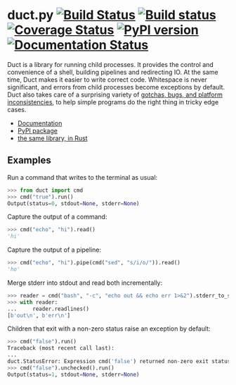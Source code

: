 # duct.py [![Build Status](https://travis-ci.org/oconnor663/duct.py.svg?branch=master)](https://travis-ci.org/oconnor663/duct.py) [![Build status](https://ci.appveyor.com/api/projects/status/5t3rq1xu5l38uaou/branch/master?svg=true)](https://ci.appveyor.com/project/oconnor663/duct-py/branch/master) [![Coverage Status](https://coveralls.io/repos/oconnor663/duct.py/badge.svg?branch=master&service=github)](https://coveralls.io/github/oconnor663/duct.py?branch=master) [![PyPI version](https://badge.fury.io/py/duct.svg)](https://pypi.python.org/pypi/duct) [![Documentation Status](https://readthedocs.org/projects/ductpy/badge/?version=latest)](https://ductpy.readthedocs.io/en/latest/?badge=latest)

Duct is a library for running child processes. It provides the control
and convenience of a shell, building pipelines and redirecting IO. At
the same time, Duct makes it easier to write correct code. Whitespace is
never significant, and errors from child processes become exceptions by
default. Duct also takes care of a surprising variety of [gotchas, bugs,
and platform
inconsistencies](https://github.com/oconnor663/duct.py/blob/master/gotchas.md),
to help simple programs do the right thing in tricky edge cases.

- [Documentation](https://ductpy.readthedocs.io)
- [PyPI package](https://pypi.python.org/pypi/duct)
- [the same library, in Rust](https://github.com/oconnor663/duct.rs)

Examples
--------

Run a command that writes to the terminal as usual:

```python
>>> from duct import cmd
>>> cmd("true").run()
Output(status=0, stdout=None, stderr=None)
```

Capture the output of a command:

```python
>>> cmd("echo", "hi").read()
'hi'
```

Capture the output of a pipeline:

```python
>>> cmd("echo", "hi").pipe(cmd("sed", "s/i/o/")).read()
'ho'
```

Merge stderr into stdout and read both incrementally:

```python
>>> reader = cmd("bash", "-c", "echo out && echo err 1>&2").stderr_to_stdout().reader()
>>> with reader:
...     reader.readlines()
[b'out\n', b'err\n']
```

Children that exit with a non-zero status raise an exception by default:

```python
>>> cmd("false").run()
Traceback (most recent call last):
...
duct.StatusError: Expression cmd('false') returned non-zero exit status: Output(status=1, stdout=None, stderr=None)
>>> cmd("false").unchecked().run()
Output(status=1, stdout=None, stderr=None)
```
